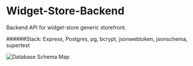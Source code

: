 # Widget-Store-Backend

Backend API for widget-store generic storefront.

######Stack:
Express, Postgres, pg, bcrypt, jsonwebtoken, jsonschema, supertest

![Database Schema Map](https://repository-images.githubusercontent.com/323063245/044ae480-4286-11eb-8d19-c1c63cfa23f6)
